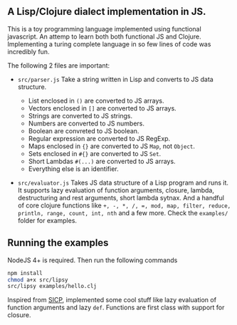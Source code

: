## A Lisp/Clojure dialect implementation in JS.

This is a toy programming language implemented using functional javascript. An
attemp to learn both both functional JS and Clojure. Implementing a turing
complete language in so few lines of code was incredibly fun.

The following 2 files are important:

* `src/parser.js` Take a string written in Lisp and converts to JS data structure.

  * List enclosed in `()` are converted to JS arrays.
  * Vectors enclosed in `[]` are converted to JS arrays.
  * Strings are converted to JS strings.
  * Numbers are converted to JS numbers.
  * Boolean are convreted to JS boolean.
  * Regular expression are converted to JS RegExp.
  * Maps enclosed in `{}` are converted to JS `Map`, not `Object`.
  * Sets enclosed in `#{}` are converted to JS `Set`.
  * Short Lambdas `#(...)` are converted to JS arrays.
  * Everything else is an identifier.

* `src/evaluator.js` Takes JS data structure of a Lisp program and runs it.
It supports lazy evaluation of function arguments, closure, lambda, destructuring
and rest arguments, short lambda sytnax. And a handful of core clojure functions
like `+, -, *, /, =, mod, map, filter, reduce, println, range, count, int, nth`
and a few more. Check the `examples/` folder for examples.

## Running the examples

NodeJS 4+ is required. Then run the following commands

```sh
npm install
chmod a+x src/lipsy
src/lipsy examples/hello.clj
```

Inspired from [SICP](https://mitpress.mit.edu/sicp/), implemented some cool stuff
like lazy evaluation of function arguments and lazy `def`. Functions are first
class with support for closure.
